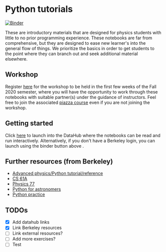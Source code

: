 # Python tutorials
[![Binder](https://mybinder.org/badge_logo.svg)](https://mybinder.org/v2/gh/berkeley-physics/Python-Tutorials/master)

These are introductory materials that are designed for physics students with little to no prior programming experience. These notebooks are far from comprehensive, but they are designed to ease new learner's into the general flow of things. We prioritize the basics in order to get students to the point where they can branch out and seek additional material elsewhere.

## Workshop
Register [here](https://forms.gle/UjJn8r2vpT7h7G148) for the workshop to be held in the first few weeks of the Fall 2020 semester, where you will have the opportunity to work through these notebooks with suitable partner(s) under the guidance of instructors. Feel free to join the associated [piazza course](http://piazza.com/berkeley/fall2020/physics314159) even if you are not joining the workshop.

## Getting started
Click [here](https://datahub.berkeley.edu/hub/user-redirect/git-pull?repo=https%3A%2F%2Fgithub.com%2Fberkeley-physics%2FPython-Tutorials&urlpath=tree%2FPython-Tutorials%2F1+-+Introductory%2F0+-+What+is+Python.ipynb&branch=master) to launch into the DataHub where the notebooks can be read and run interactively. Alternatively, if you don't have a Berkeley login, you can launch using the binder button above .

## Further resources (from Berkeley)
- [Advanced physics/Python tutorial/reference](https://github.com/berkeley-physics/intro_python)
- [CS 61A](https://cs61a.org/)
- [Physics 77](https://github.com/data-8/physics-connector)
- [Python for astronomers](http://ugastro.berkeley.edu/pydecal/)
- [Python practice](http://python.berkeley.edu/)

## TODOs
- [x] Add datahub links
- [x] Link Berkeley resources
- [ ] Link external resources?
- [ ] Add more exercises?
- [ ] Test
